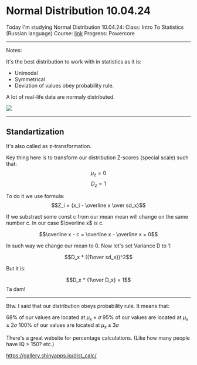 # Normal Distribution 10.04.24
Today I'm studying Normal Distribution 10.04.24:
Class: Intro To Statistics (Russian language)
Course:  [link](https://stepik.org/course/76)
Progress: Powercore
___
Notes:

It's the best distribution to work with in statistics as it is:
- Unimodal
- Symmetrical
- Deviation of values obey probability rule.

A lot of real-life data are normaly distributed.

<img src='https://www.scribbr.com/wp-content/uploads/2023/02/standard-normal-distribution-example.webp'>

___

## Standartization

It's also called as z-transformation.

Key thing here is to transform our distribution Z-scores (special scale) such that:
$$\mu_z = 0$$
$$D_z = 1$$

To do it we use formula:
$$Z_i = {x_i - \overline x \over sd_x}$$

If we substract some const c from our mean mean will change on the same number c. In our case $\overline x$ is c.

$$\overline x - c = \overline x - \overline x = 0$$

In such way we change our mean to 0.
Now let's set Variance D to 1:

$$D_x * ({1\over sd_x})^2$$

But it is:

$$D_x * {1\over D_x} = 1$$
Ta dam!

___
Btw. I said that our distribution obeys probability rule.
It means that:

68% of our values are located at $\mu_x \pm \sigma$
95% of our values are located at $\mu_x \pm 2\sigma$
100% of our values are located at  $\mu_x \pm 3\sigma$

There's a great website for percentage calculations.
(Like how many people have IQ > 150? etc.)

https://gallery.shinyapps.io/dist_calc/
